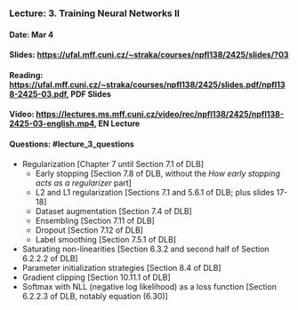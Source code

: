 ### Lecture: 3. Training Neural Networks II
#### Date: Mar 4
#### Slides: https://ufal.mff.cuni.cz/~straka/courses/npfl138/2425/slides/?03
#### Reading: https://ufal.mff.cuni.cz/~straka/courses/npfl138/2425/slides.pdf/npfl138-2425-03.pdf, PDF Slides
#### Video: https://lectures.ms.mff.cuni.cz/video/rec/npfl138/2425/npfl138-2425-03-english.mp4, EN Lecture
#### Questions: #lecture_3_questions

- Regularization [Chapter 7 until Section 7.1 of DLB]
  - Early stopping [Section 7.8 of DLB, without the _How early stopping acts as a regularizer_ part]
  - L2 and L1 regularization [Sections 7.1 and 5.6.1 of DLB; plus slides 17-18]
  - Dataset augmentation [Section 7.4 of DLB]
  - Ensembling [Section 7.11 of DLB]
  - Dropout [Section 7.12 of DLB]
  - Label smoothing [Section 7.5.1 of DLB]
- Saturating non-linearities [Section 6.3.2 and second half of Section 6.2.2.2 of DLB]
- Parameter initialization strategies [Section 8.4 of DLB]
- Gradient clipping [Section 10.11.1 of DLB]
- Softmax with NLL (negative log likelihood) as a loss function [Section 6.2.2.3 of DLB, notably equation (6.30)]
